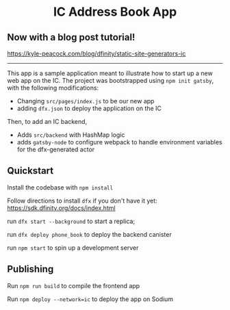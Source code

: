 <h1 align="center">
  IC Address Book App
</h1>

<h2>Now with a blog post tutorial!</h2>
<a href="https://kyle-peacock.com/blog/dfinity/static-site-generators-ic">https://kyle-peacock.com/blog/dfinity/static-site-generators-ic</a>

---

This app is a sample application meant to illustrate how to start up a new web app on the IC.
The project was bootstrapped using `npm init gatsby`, with the following modifications:

- Changing `src/pages/index.js` to be our new app
- adding `dfx.json` to deploy the application on the IC

Then, to add an IC backend,

- Adds `src/backend` with HashMap logic
- adds `gatsby-node` to configure webpack to handle environment variables for the dfx-generated actor

## Quickstart

Install the codebase with `npm install`

Follow directions to install `dfx` if you don't have it yet: https://sdk.dfinity.org/docs/index.html

run `dfx start --background` to start a replica;

run `dfx deploy phone_book` to deploy the backend canister

run `npm start` to spin up a development server

## Publishing

Run `npm run build` to compile the frontend app

Run `npm deploy --network=ic` to deploy the app on Sodium
